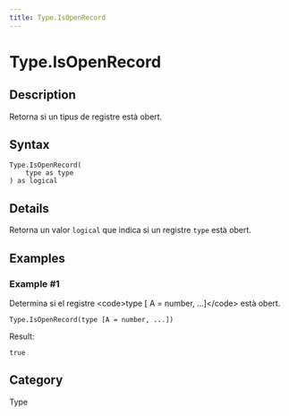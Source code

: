 ```yaml
---
title: Type.IsOpenRecord
---
```


# Type.IsOpenRecord


## Description

Retorna si un tipus de registre està obert.


## Syntax

```powerquery
Type.IsOpenRecord(
    type as type
) as logical
```


## Details

Retorna un valor <code>logical</code> que indica si un registre <code>type</code> està obert.


## Examples

### Example #1 
Determina si el registre &lt;code&gt;type [ A = number, ...]&lt;/code&gt; està obert.
```powerquery
Type.IsOpenRecord(type [A = number, ...])
```

Result: 
```powerquery
true
```




## Category
Type
